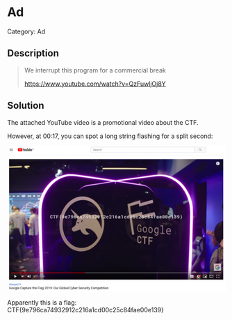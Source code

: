 # Ad
Category: Ad

## Description
> We interrupt this program for a commercial break
> 
> https://www.youtube.com/watch?v=QzFuwljOj8Y 


## Solution

The attached YouTube video is a promotional video about the CTF.

However, at 00:17, you can spot a long string flashing for a split second:

![](images/ad.png)

Apparently this is a flag: CTF{9e796ca74932912c216a1cd00c25c84fae00e139}